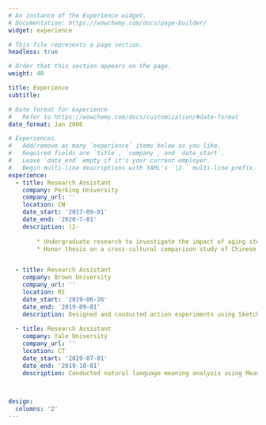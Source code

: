 ```yaml
---
# An instance of the Experience widget.
# Documentation: https://wowchemy.com/docs/page-builder/
widget: experience

# This file represents a page section.
headless: true

# Order that this section appears on the page.
weight: 40

title: Experience
subtitle:

# Date format for experience
#   Refer to https://wowchemy.com/docs/customization/#date-format
date_format: Jan 2006

# Experiences.
#   Add/remove as many `experience` items below as you like.
#   Required fields are `title`, `company`, and `date_start`.
#   Leave `date_end` empty if it's your current employer.
#   Begin multi-line descriptions with YAML's `|2-` multi-line prefix.
experience:
  - title: Research Assistant
    company: Perking University
    company_url: ''
    location: CN
    date_start: '2017-09-01'
    date_end: '2020-7-01'
    description: |2-
        
        * Undergraduate research to investigate the impact of aging stereotypes on older people’s risky decisions
        * Honor thesis on a cross-cultural comparison study of Chinese and Americans' self-continuity across age


  - title: Research Assistant
    company: Brown University
    company_url: ''
    location: RI
    date_start: '2019-06-26'
    date_end: '2019-09-01'
    description: Designed and conducted action experiments using Sketchup, MATLAB Psychtoolbox and movement tracking pad. Analyzed data on hand movement trajectory and reaction performance using MATLAB. 
                
  - title: Research Assistant
    company: Yale University
    company_url: ''
    location: CT
    date_start: '2019-07-01'
    date_end: '2019-10-01'
    description: Conducted natural language meaning analysis using Meaning Extraction Helper and ZhToken.
    


design:
  columns: '2'
---
```


